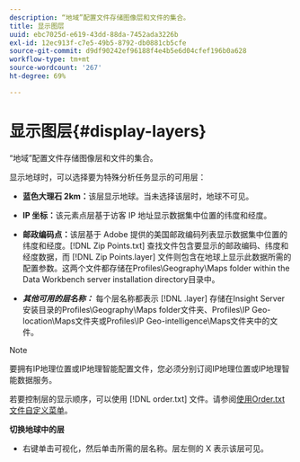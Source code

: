 ```yaml
---
description: “地域”配置文件存储图像层和文件的集合。
title: 显示图层
uuid: ebc7025d-e619-43dd-88da-7452ada3226b
exl-id: 12ec913f-c7e5-49b5-8792-db0881cb5cfe
source-git-commit: d9df90242ef96188f4e4b5e6d04cfef196b0a628
workflow-type: tm+mt
source-wordcount: '267'
ht-degree: 69%

---
```


# 显示图层{#display-layers}

“地域”配置文件存储图像层和文件的集合。

显示地球时，可以选择要为特殊分析任务显示的可用层：

* **蓝色大理石 2km：**&#x200B;该层显示地球。当未选择该层时，地球不可见。
* **IP 坐标：**&#x200B;该元素点层基于访客 IP 地址显示数据集中位置的纬度和经度。
* **邮政编码点：**&#x200B;该层基于 Adobe 提供的美国邮政编码列表显示数据集中位置的纬度和经度。[!DNL Zip Points.txt] 查找文件包含要显示的邮政编码、纬度和经度数据，而 [!DNL Zip Points.layer] 文件则包含在地球上显示此数据所需的配置参数。这两个文件都存储在Profiles\Geography\Maps folder within the Data Workbench server installation directory目录中。

* ***其他可用的层名称：*** 每个层名称都表示 [!DNL .layer] 存储在Insight Server安装目录的Profiles\Geography\Maps folder文件夹、Profiles\IP Geo-location\Maps文件夹或Profiles\IP Geo-intelligence\Maps文件夹中的文件。

>[!NOTE]
>
>要拥有IP地理位置或IP地理智能配置文件，您必须分别订阅IP地理位置或IP地理智能数据服务。

若要控制层的显示顺序，可以使用 [!DNL order.txt] 文件。请参阅[使用Order.txt文件自定义菜单](../../../../home/c-get-started/c-intf-anlys-ftrs/c-ctm-menus/t-cstm-menus-ordr-files.md#task-a391800a8dd444deb3e1516d5189f999)。

**切换地球中的层**

* 右键单击可视化，然后单击所需的层名称。层左侧的 X 表示该层可见。
